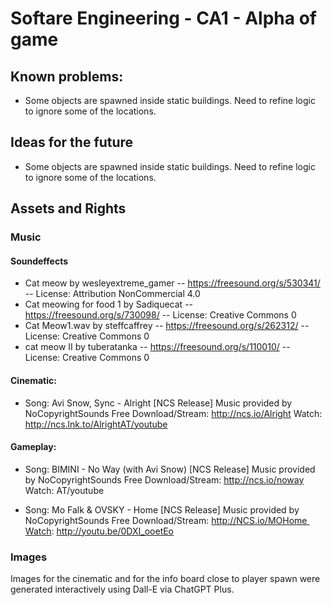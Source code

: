 # Softare Engineering - CA1 - Alpha of game


## Known problems:
- Some objects are spawned inside static buildings. Need to refine logic to ignore some of the locations.


## Ideas for the future
- Some objects are spawned inside static buildings. Need to refine logic to ignore some of the locations.

## Assets and Rights

### Music
#### Soundeffects 
- Cat meow by wesleyextreme_gamer -- https://freesound.org/s/530341/ -- License: Attribution NonCommercial 4.0
- Cat meowing for food 1 by Sadiquecat -- https://freesound.org/s/730098/ -- License: Creative Commons 0
- Cat Meow1.wav by steffcaffrey -- https://freesound.org/s/262312/ -- License: Creative Commons 0
- cat meow II by tuberatanka -- https://freesound.org/s/110010/ -- License: Creative Commons 0

#### Cinematic:
- Song: Avi Snow, Sync - Alright [NCS Release]
Music provided by NoCopyrightSounds
Free Download/Stream: http://ncs.io/Alright 
Watch: http://ncs.lnk.to/AlrightAT/youtube 

#### Gameplay:
- Song: BIMINI - No Way (with Avi Snow) [NCS Release]
Music provided by NoCopyrightSounds
Free Download/Stream: http://ncs.io/noway
Watch: AT/youtube

- Song: Mo Falk & OVSKY - Home [NCS Release] Music provided by NoCopyrightSounds Free Download/Stream: http://NCS.io/MOHome Watch: http://youtu.be/0DXI_ooetEo

### Images
Images for the cinematic and for the info board close to player spawn were generated interactively using Dall-E via ChatGPT Plus.


